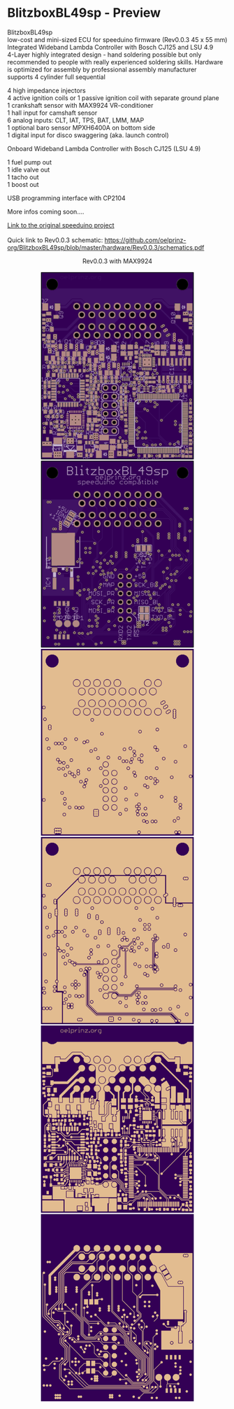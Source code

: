 # BlitzboxBL49sp - Preview<br/>
BlitzboxBL49sp<br/>
low-cost and mini-sized ECU for speeduino firmware (Rev0.0.3 45 x 55 mm)<br/>
Integrated Wideband Lambda Controller with Bosch CJ125 and LSU 4.9<br/>
4-Layer highly integrated design - hand soldering possible but only recommended to people with really experienced soldering skills.  Hardware is optimized for assembly by professional assembly manufacturer<br/>
supports 4 cylinder full sequential<br/>

4 high impedance injectors<br/>
4 active ignition coils or 1 passive ignition coil with separate ground plane<br/>
1 crankshaft sensor with MAX9924 VR-conditioner<br/>
1 hall input for camshaft sensor<br/>
6 analog inputs: CLT, IAT, TPS, BAT, LMM, MAP<br/>
1 optional baro sensor MPXH6400A on bottom side<br/>
1 digital input for disco swaggering (aka. launch control)<br/>

Onboard Wideband Lambda Controller with Bosch CJ125 (LSU 4.9)<br/>

1 fuel pump out<br/>
1 idle valve out<br/>
1 tacho out<br/>
1 boost out<br/>

USB programming interface with CP2104<br/>

More infos coming soon....<br/>

[Link to the original speeduino project](https://www.speeduino.com "speeduino homepage")<br/>
<br/>
Quick link to Rev0.0.3 schematic: https://github.com/oelprinz-org/BlitzboxBL49sp/blob/master/hardware/Rev0.0.3/schematics.pdf <br/>

<p align="center">
  Rev0.0.3 with MAX9924<br/>
<br/>
  <img src="hardware/Rev0.0.3/top.png" width="350" title="Top Side">
  <img src="hardware/Rev0.0.3/bottom.png" width="350" alt="accessibility text"><br/>
  <img src="hardware/Rev0.0.3/internal_plane1.png" width="350" title="Internal Plane 1">
  <img src="hardware/Rev0.0.3/internal_plane2.png" width="350" title="Internal Plane 2">
  <img src="hardware/Rev0.0.3/top_layer.png" width="350" title="Top Side">
  <img src="hardware/Rev0.0.3/bottom_layer.png" width="350" alt="accessibility text">
</p>
<br/>
<p align="center">
  <br/>
</p>
